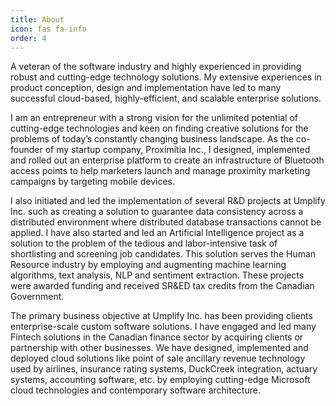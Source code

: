 ```yaml
---
title: About
icon: fas fa-info
order: 4
---
```


A veteran of the software industry and highly experienced in providing robust and cutting-edge technology solutions. My extensive experiences in product conception, design and implementation have led to many successful cloud-based, highly-efficient, and scalable enterprise solutions.

I am an entrepreneur with a strong vision for the unlimited potential of cutting-edge technologies and keen on finding creative solutions for the problems of today’s constantly changing business landscape. As the co-founder of my startup company, Proximitia Inc., I designed, implemented and rolled out an enterprise platform to create an infrastructure of Bluetooth access points to help marketers launch and manage proximity marketing campaigns by targeting mobile devices. 

I also initiated and led the implementation of several R&D projects at Umplify Inc. such as creating a solution to guarantee data consistency across a distributed environment where distributed database transactions cannot be applied. I have also started and led an Artificial Intelligence project as a solution to the problem of the tedious and labor-intensive task of shortlisting and screening job candidates. This solution serves the Human Resource industry by employing and augmenting machine learning algorithms, text analysis, NLP and sentiment extraction. These projects were awarded funding and received SR&ED tax credits from the Canadian Government.

The primary business objective at Umplify Inc. has been providing clients enterprise-scale custom software solutions. I have engaged and led many Fintech solutions in the Canadian finance sector by acquiring clients or partnership with other businesses. We have designed, implemented and deployed cloud solutions like point of sale ancillary revenue technology used by airlines, insurance rating systems, DuckCreek integration, actuary systems, accounting software, etc. by employing cutting-edge Microsoft cloud technologies and contemporary software architecture.
